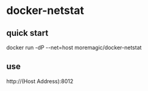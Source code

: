 # docker-netstat

## quick start
  docker run -dP --net=host moremagic/docker-netstat

## use
  http://(Host Address):8012


